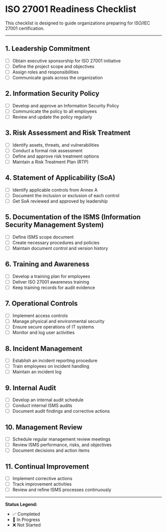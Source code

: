# ISO 27001 Readiness Checklist

This checklist is designed to guide organizations preparing for ISO/IEC 27001 certification.

---

## 1. Leadership Commitment
- [ ] Obtain executive sponsorship for ISO 27001 initiative
- [ ] Define the project scope and objectives
- [ ] Assign roles and responsibilities
- [ ] Communicate goals across the organization

## 2. Information Security Policy
- [ ] Develop and approve an Information Security Policy
- [ ] Communicate the policy to all employees
- [ ] Review and update the policy regularly

## 3. Risk Assessment and Risk Treatment
- [ ] Identify assets, threats, and vulnerabilities
- [ ] Conduct a formal risk assessment
- [ ] Define and approve risk treatment options
- [ ] Maintain a Risk Treatment Plan (RTP)

## 4. Statement of Applicability (SoA)
- [ ] Identify applicable controls from Annex A
- [ ] Document the inclusion or exclusion of each control
- [ ] Get SoA reviewed and approved by leadership

## 5. Documentation of the ISMS (Information Security Management System)
- [ ] Define ISMS scope document
- [ ] Create necessary procedures and policies
- [ ] Maintain document control and version history

## 6. Training and Awareness
- [ ] Develop a training plan for employees
- [ ] Deliver ISO 27001 awareness training
- [ ] Keep training records for audit evidence

## 7. Operational Controls
- [ ] Implement access controls
- [ ] Manage physical and environmental security
- [ ] Ensure secure operations of IT systems
- [ ] Monitor and log user activities

## 8. Incident Management
- [ ] Establish an incident reporting procedure
- [ ] Train employees on incident handling
- [ ] Maintain an incident log

## 9. Internal Audit
- [ ] Develop an internal audit schedule
- [ ] Conduct internal ISMS audits
- [ ] Document audit findings and corrective actions

## 10. Management Review
- [ ] Schedule regular management review meetings
- [ ] Review ISMS performance, risks, and objectives
- [ ] Document decisions and action items

## 11. Continual Improvement
- [ ] Implement corrective actions
- [ ] Track improvement activities
- [ ] Review and refine ISMS processes continuously

---

**Status Legend:**
- ✅ Completed
- 🚧 In Progress
- ❌ Not Started
